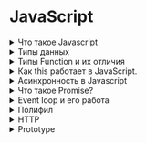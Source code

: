 # JavaScript

<details>
    <summary>Что такое Javascript</summary>
      
  _**JavaScript_** (JS) - это высокоуровневый( язык программировани),который применяется преимущественно для создания интерактивных веб-страниц.
  Он был создан в 1995 году и разработан компанией Netscape. JavaScript позволяет встраивать скрипты непосредственно в HTML-код веб-страницы,
  что позволяет изменять содержание страницы, обрабатывать события и взаимодействовать с пользователем без необходимости загрузки дополнительных ресурсов с сервера.
 
  Примеры функциональности JavaScript включают в себя изменение содержания HTML-элементов, обработку событий (например, кликов мыши или нажатий клавиш),
  валидацию форм, анимацию элементов, отправку запросов на сервер и динамическое обновление содержания страницы без необходимости её полной перезагрузки.

</details>

<details>
    <summary>Типы данных</summary>

    null - содержит одно значение (null)
    undefined - означает, что значение не было присвоено
    boolean.
    number.
    string.
    object - хранят коллекции данных
    Символ (symbol) - примитивный тип данных,использующийся для создания уникальных идентификаторов.
 *   let in = Symbol("id")

    BigInt - позволяет работать с числами большой длинны

</details>

<details>
    <summary>Типы Function и их отличия</summary>

  _**Function**_ - это блок кода который может быть использован множество раз.
  В JavaScript существует несколько типов функций, и их особенности могут варьироваться.
  Вот некоторые из основных типов функций:

 1 _**Объявление функции**_ (Function Declaration):
```js
 function myFunction() {
  // код функции
}
```
 - **Хостинг (Hoisting)**: Объявления функций поднимаются вверх в пределах своей области видимости, поэтому функцию можно вызвать до ее фактического объявления в коде.

 2  _**Выражение функции**_ (Function Expression):
```js
 let myFunction = function() {
  // код функции
};
```
 - **Хостинг**: Выражения функций не поднимаются вверх, как объявления функций. Вызывать функцию до ее объявления приведет к ошибке.

 3 _**Стрелочные функции (Arrow Functions):**_ 
```js
 const myFunction = () => {
  // код функции
};
```
 - **Контекст (this)**:Стрелочные функции не имеют собственного значения _**this**_ и заимствуют его из родительской области видимости.


 4 _**Конструктор функции**_ (Function Constructor):  
```js
 var myFunction = new Function('a', 'b', 'return a + b');
```
 - **Не рекомендуется**: Использование конструктора функций обычно не рекомендуется из-за потенциальных проблем с безопасностью и производительностью.

 5 _**Методы объекта:**_
 Функции, которые являются частью объекта, называются методами объекта.
```js
 var obj = {
  myMethod: function() {
    // код метода
  }
};
```
 - **Контекст (this)**: Контекст метода будет объект, к которому он принадлежит.



    

</details>

<details>
    <summary>Как this работает в JavaScript.</summary>

В JavaScript ключевое слово _**this**_ используется для ссылки на текущий объект, 
в контексте которого выполняется код. Значение this зависит от того, как вызывается функция.

#### Глобальный контекст:
* Если _**this**_ используется вне функции или объекта, оно ссылается 
на глобальный объект, который, в браузере, обычно является объектом window.
```js
console.log(this); // В глобальном контексте, например, в браузере, это будет объект window

```
#### Внутри функции:
* Значение _**this**_ внутри функции зависит от того, как функция была вызвана.

#### В строгом режиме( '_**use strict**_ ' ):
В строгом режиме this внутри функции, вызванной без контекста, будет **undefined**.
```js
'use strict';
function showThis() {
  console.log(this); // undefined
}
showThis();
```
#### Не в строгом режиме:
В нестрогом режиме _**this**_ внутри функции, вызванной без контекста, будет ссылаться на глобальный объект.
```js
function showThis() {
  console.log(this); // window (в браузере)
}
showThis();
```
#### Вызов функции как метода объекта:
Когда функция вызывается как метод объекта, _**this**_ ссылается на сам объект.
```js
const obj = {
  name: 'Example',
  showName: function() {
    console.log(this.name); // Example
  }
};
obj.showName();
```
#### Вызов функции с использованием call, apply или bind:
Методы _**call**_, _**apply**_ или _**bind**_ позволяют установить явный контекст вызова для функции.
```js
function sayHi() {
  console.log(`Hello, ${this.name}!`);
}

const person = { name: 'John' };

sayHi.call(person); // Hello, John!
sayHi.apply(person); // Hello, John!

const boundFunc = sayHi.bind(person);
boundFunc(); // Hello, John!
```
#### В стрелочных функциях:
Стрелочные функции не создают свой собственный контекст _**this**_ и заимствуют его у окружающего кода.
```js
const arrowFunction = () => {
  console.log(this); // Зависит от контекста, в котором была объявлена стрелочная функция
};
arrowFunction();
```
Использование _**this**_ может иногда быть запутанным, поэтому важно понимать, как оно ведет себя в различных сценариях вызова функций.
</details>

<details>
    <summary>Асинхронность в Javascript</summary>

Асинхронность в JavaScript - это концепция выполнения операций без блокировки основного потока выполнения программы. Вместо того чтобы ждать завершения операции, скрипт продолжает выполнение и внимание возвращается к операции позже, когда она завершится.

В JavaScript асинхронность обычно реализуется с использованием колбэков (callback functions), промисов (promises) и асинхронных функций (async/await). Вот несколько основных механизмов:

  _**Callback функции:**_ Функции, которые передаются в другие функции в качестве аргументов и вызываются после завершения определенной операции. Пример:
```js
 setTimeout(function() {
  console.log('Этот код выполнится спустя 2 секунды');
}, 2000);
```
_**Промисы (Promises):**_ Объекты, представляющие успешное или неудачное завершение асинхронной операции. Пример:
```js
 const promise = new Promise((resolve, reject) => {
  setTimeout(() => {
    resolve('Операция выполнена успешно');
  }, 2000);
});

promise.then((result) => {
  console.log(result);
});
```
_**Async/await:**_ Синтаксический сахар для работы с промисами, делая код более читаемым. Пример:
```js
async function example() {
    try {
        const result = await someAsyncFunction();
        console.log(result);
    } catch (error) {
        console.error(error);
    }
}
```
Асинхронность позволяет эффективно обрабатывать операции ввода/вывода (например, запросы к серверу, чтение/запись файлов) и создавать более отзывчивые интерфейсы в веб-приложениях, избегая блокировки основного потока выполнения кода.

</details>

<details>
    <summary>Что такое Promise?</summary>

_**Promise**_ — специальный объект JavaScript, который используется для написания и
обработки асинхронного кода. Асинхронные функции возвращают объект Promise в качестве значения.
Внутри промиса работает асинхронная операция,
которая управляет его состоянием.

#### Промис может находиться в одном из трёх состояний:

- **pending** — промис ожидает, если результат не готов. То есть,
  ожидает завершение чего-либо(например, завершения асинхронной операции).
- **fulfilled** — получен результат;
- **rejected** — ошибка.

#### На promise можно навешивать колбэки двух типов:

* resolve – срабатывают, когда promise в состоянии «выполнен успешно».
* reject – срабатывают, когда promise в состоянии «выполнен с ошибкой».

#### Промис создаётся с помощью конструктора:
 ```js
 const promise = new Promise((resolve, reject) => ({...
}));
 ```

#### Методы объекта Promise
- **`Promise.all()`** - используют,
  когда нужно запустить несколько промисов параллельно и дождаться их выполнения.
  Возвращает массив значений всех переданных промисов, при этом сохраняя порядок оригинального (переданного) массива, но не порядок выполнения.
- **`Promise.allSettled()`** - Ожидает завершения всех полученных промисов (как исполнения так и отклонения).
  Возвращает промис, который исполняется когда все полученные промисы завершены (исполнены или отклонены),
  содержащий массив результатов исполнения полученных промисов.
- **`Promise.race()`** - используют, чтобы запустить несколько промисов и дождаться того,
  который выполнится быстрее.
  Принимает итерируемую коллекцию промисов (чаще всего — массив) и возвращает новый промис.
  Он завершится, когда завершится самый быстрый из всех переданных. Остальные промисы будут проигнорированы.
- **`Promise.reject(reason)`** - Возвращает промис, отклонённый из-за reason.
- **`Promise.resolve(value)`** - Возвращает промис, исполненный с результатом value.


<details>
    <summary>Пример кода .all()</summary>

```js
const promise1 = new Promise(resolve => setTimeout(() => resolve(1), 5000))
const promise2 = new Promise(resolve => setTimeout(() => resolve(2), 2000))
const promise3 = new Promise(resolve => setTimeout(() => resolve(3), 1000))

Promise.all([promise1, promise2, promise3])
  .then(([response1, response2, response3]) => {
    console.log(response1)
    // 1
    console.log(response2)
    // 2
    console.log(response3)
    // 3
  })
```
</details>


<details>
  <summary>Пример кода .race()</summary>

```js
const slow = new Promise(resolve => setTimeout(() => resolve(1), 6000))
const fast = new Promise(resolve => setTimeout(() => resolve(2), 3000))
const theFastest = new Promise(resolve => setTimeout(() => resolve(3), 1000))

Promise.race([slow, fast, theFastest])
        .then((value) => {
          console.log(value)
          // 3
        })
```
В консоль запишется результат выполнения theFastest, так как он выполнился быстрее всех.

</details>


</details>
 
<details>
    <summary>Event loop и его работа</summary>

В JavaScript, _**event loop**_ (цикл событий) - это механизм, который управляет порядком выполнения кода в асинхронной среде. Он позволяет обрабатывать события и выполнять асинхронный код без блокировки основного потока выполнения.

### Основные компоненты цикла событий в JavaScript:

#### Call Stack (Стек вызовов):
Это структура данных, которая отслеживает, в какой функции или части кода в данный момент находится выполнение.

#### Web APIs (веб-API): 
Браузер предоставляет веб-API, такие как _**setTimeout, fetch, XMLHttpRequest**_, которые позволяют выполнять асинхронный код.

#### Callback Queue (Очередь обратных вызовов):
Когда асинхронная операция завершается, её колбэк (функция обратного вызова) помещается в очередь обратных вызовов.

#### Event Loop (Цикл событий):
Он непрерывно проверяет стек вызовов и очередь обратных вызовов. Если стек вызовов пуст, и есть колбэк в очереди, он перемещает колбэк из очереди в стек вызовов для выполнения.

### Пример простого цикла событий в JavaScript:
```js
console.log('Start');

// Асинхронная операция с таймером
setTimeout(function() {
    console.log('Timeout callback');
}, 2000);

console.log('End');
```
В данном примере, порядок вывода будет "Start", затем "End", и, наконец, "Timeout callback". После установки таймера setTimeout, код продолжает выполнение без ожидания завершения таймера. Когда таймер завершается, его колбэк добавляется в очередь обратных вызовов, и цикл событий помещает его в стек вызовов для выполнения.

</details>

<details>
    <summary>Полифил</summary>

_**Полифил**_ — это фрагмент кода (в сети — обычно JavaScript), который позволяет использовать современную функциональность(фичи) в более старых браузерах, которые не поддерживают ее по умолчанию.
Например, полифил можно использовать, чтобы эмулировать функциональность text-shadow в IE7 с помощью нативных фильтров браузера, или рем и медиавыражения, динамически меняя стилизацию в нужных случаях с помощью JavaScript, или что-либо еще, что вам потребуется.

</details>

<details>
    <summary>HTTP</summary>

_**HTTP (Hypertext Transfer Protocol)**_ определяет набор методов запросов, которые могут быть использованы для взаимодействия с ресурсами на веб-сервере. Вот четыре основных метода HTTP:

_**GET**_: Запрашивает представление ресурса. Запрос с использованием метода GET должен получить данные без внесения изменений в сервер или его состояние.

_**POST**_ : Используется для отправки данных на сервер для создания нового ресурса. Часто используется при отправке данных формы на веб-сайт.

_**PUT**_ : Запрос на изменение или создание ресурса на сервере. Клиент указывает новое представление ресурса, и сервер должен либо создать новый ресурс, либо заменить существующий.

_**DELETE**_ :
Запрос на удаление указанного ресурса на сервере.

Это основные методы HTTP, хотя существуют и другие, такие как PATCH, OPTIONS, HEAD и другие, каждый из которых предназначен для выполнения конкретных задач в рамках взаимодействия клиент-сервер.
</details>

<details>
    <summary>Prototype</summary>

Прототип (_**prototype**_) в JavaScript - это специальный объект, который используется для определения свойств и методов, которые будут унаследованы другими объектами. В простых словах, это как "заготовка" для создания новых объектов.

Когда вы создаете объект в JavaScript, у него есть прототип, который определяет его базовые свойства и методы. Если какое-то свойство или метод не найдено непосредственно в объекте, JavaScript ищет их в прототипе. Если они не найдены там, поиск продолжается в прототипе прототипа, и так далее, до тех пор, пока не будет найдено нужное свойство или метод, или не достигнут конечный прототип (обычно Object.prototype).

Прототипы позволяют создавать объекты на основе существующих, обеспечивая механизм наследования в JavaScript.

</details>









